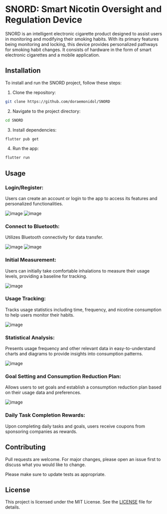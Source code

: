 # SNORD: Smart Nicotin Oversight and Regulation Device

SNORD is an intelligent electronic cigarette product designed to assist users in monitoring and modifying their smoking habits. With its primary features being monitoring and locking, this device provides personalized pathways for smoking habit changes. It consists of hardware in the form of smart electronic cigarettes and a mobile application.

## Installation
To install and run the SNORD project, follow these steps:
1. Clone the repository: 
```bash
git clone https://github.com/doraemonidol/SNORD
```

2. Navigate to the project directory: 
```bash
cd SNORD
```

3. Install dependencies: 
```bash
flutter pub get
```

4. Run the app: 
```bash
flutter run
```

## Usage

### Login/Register:
Users can create an account or login to the app to access its features and personalized functionalities.

![image](https://github.com/doraemonidol/SNORD/assets/87884396/f1ab8550-0b48-47bf-8010-d1f1b268d986)
![image](https://github.com/doraemonidol/SNORD/assets/87884396/dc10081a-3ba1-42b0-badd-a7399a944a4a)

### Connect to Bluetooth:
Utilizes Bluetooth connectivity for data transfer.

![image](https://github.com/doraemonidol/SNORD/assets/87884396/a047f7d1-843d-4e5d-b954-b89afee6f55d)
![image](https://github.com/doraemonidol/SNORD/assets/87884396/2f3cee84-7684-4263-81c6-82479dcf5e32)

### Initial Measurement:
Users can initially take comfortable inhalations to measure their usage levels, providing a baseline for tracking.

![image](https://github.com/doraemonidol/SNORD/assets/87884396/fcdad4f4-4abf-4408-bd03-cb08d00e56fb)

### Usage Tracking:
Tracks usage statistics including time, frequency, and nicotine consumption to help users monitor their habits.

![image](https://github.com/doraemonidol/SNORD/assets/87884396/b7ae3fdc-d8ab-428f-beea-233502da04a9)

### Statistical Analysis:
Presents usage frequency and other relevant data in easy-to-understand charts and diagrams to provide insights into consumption patterns.

![image](https://github.com/doraemonidol/SNORD/assets/87884396/ea42e7b2-6456-462d-bd53-eaab7487b87c)

### Goal Setting and Consumption Reduction Plan:
Allows users to set goals and establish a consumption reduction plan based on their usage data and preferences.

![image](https://github.com/doraemonidol/SNORD/assets/87884396/5c343154-2cef-4838-85ed-5130c8d38f23)

### Daily Task Completion Rewards:
Upon completing daily tasks and goals, users receive coupons from sponsoring companies as rewards.

## Contributing

Pull requests are welcome. For major changes, please open an issue first
to discuss what you would like to change.

Please make sure to update tests as appropriate.

## License

This project is licensed under the MIT License. See the [LICENSE](https://choosealicense.com/licenses/mit/) file for details.
